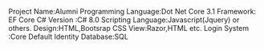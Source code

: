 Project Name:Alumni
Programming Language:Dot Net Core 3.1
Framework: EF Core
C# Version :C# 8.0
Scripting Language:Javascript(Jquery) or others.
Design:HTML,Bootsrap CSS
View:Razor,HTML etc.
Login System :Core Default Identity
Database:SQL
